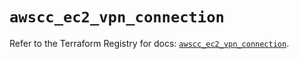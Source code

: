 # `awscc_ec2_vpn_connection`

Refer to the Terraform Registry for docs: [`awscc_ec2_vpn_connection`](https://registry.terraform.io/providers/hashicorp/awscc/0.70.0/docs/resources/ec2_vpn_connection).
